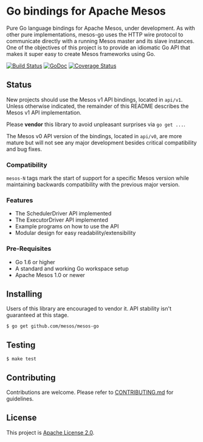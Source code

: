 # Go bindings for Apache Mesos

Pure Go language bindings for Apache Mesos, under development.
As with other pure implementations, mesos-go uses the HTTP wire protocol to communicate directly with a running Mesos master and its slave instances.
One of the objectives of this project is to provide an idiomatic Go API that makes it super easy to create Mesos frameworks using Go. 

[![Build Status](https://travis-ci.org/mesos/mesos-go.svg)](https://travis-ci.org/mesos/mesos-go)
[![GoDoc](https://godoc.org/github.com/mesos/mesos-go?status.png)](https://godoc.org/github.com/mesos/mesos-go)
[![Coverage Status](https://coveralls.io/repos/github/mesos/mesos-go/badge.svg?branch=master)](https://coveralls.io/github/mesos/mesos-go?branch=master)

## Status
New projects should use the Mesos v1 API bindings, located in `api/v1`.
Unless otherwise indicated, the remainder of this README describes the Mesos v1 API implementation.

Please **vendor** this library to avoid unpleasant surprises via `go get ...`.

The Mesos v0 API version of the bindings, located in `api/v0`, are more mature but will not see any major development besides critical compatibility and bug fixes.

### Compatibility
`mesos-N` tags mark the start of support for a specific Mesos version while maintaining backwards compatibility with the previous major version.

### Features
- The SchedulerDriver API implemented
- The ExecutorDriver API implemented
- Example programs on how to use the API
- Modular design for easy readability/extensibility

### Pre-Requisites
- Go 1.6 or higher
- A standard and working Go workspace setup
- Apache Mesos 1.0 or newer

## Installing
Users of this library are encouraged to vendor it. API stability isn't guaranteed at this stage.
```shell
$ go get github.com/mesos/mesos-go
```

## Testing
```shell
$ make test
```

## Contributing
Contributions are welcome. Please refer to [CONTRIBUTING.md](CONTRIBUTING.md) for
guidelines.

## License
This project is [Apache License 2.0](LICENSE).
